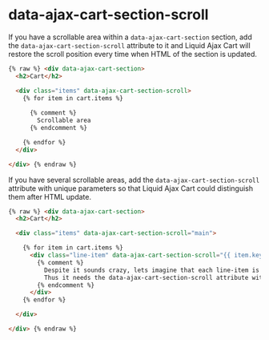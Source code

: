 # data-ajax-cart-section-scroll

If you have a scrollable area within a `data-ajax-cart-section` section, add the `data-ajax-cart-section-scroll` attribute to it and Liquid Ajax Cart will restore the scroll position every time when HTML of the section is updated.

```html
{% raw %} <div data-ajax-cart-section>
  <h2>Cart</h2>

  <div class="items" data-ajax-cart-section-scroll>
    {% for item in cart.items %}  
      
      {% comment %}
        Scrollable area
      {% endcomment %}

    {% endfor %}
  </div>

</div> {% endraw %}
```

If you have several scrollable areas, add the `data-ajax-cart-section-scroll` attribute with unique parameters so that Liquid Ajax Cart could distinguish them after HTML update.

```html
{% raw %} <div data-ajax-cart-section>
  <h2>Cart</h2>

  <div class="items" data-ajax-cart-section-scroll="main">

    {% for item in cart.items %}
      <div class="line-item" data-ajax-cart-section-scroll="{{ item.key }}">
        {% comment %}
          Despite it sounds crazy, lets imagine that each line-item is scrollable.
          Thus it needs the data-ajax-cart-section-scroll attribute with a unique parameter
        {% endcomment %}
      </div>
    {% endfor %}

  </div>

</div> {% endraw %}
```
